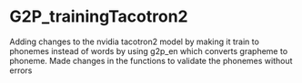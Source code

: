# G2P_trainingTacotron2

Adding changes to the nvidia tacotron2 model by making it train to phonemes instead of words by using g2p_en which converts grapheme to phoneme.
Made changes in the functions to validate the phonemes without errors

